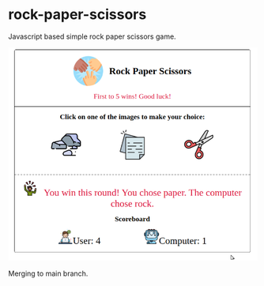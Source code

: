 # rock-paper-scissors
Javascript based simple rock paper scissors game.

![Rock Paper Scissors Screenshot](./img/game-screenshot.png)

Merging to main branch.
